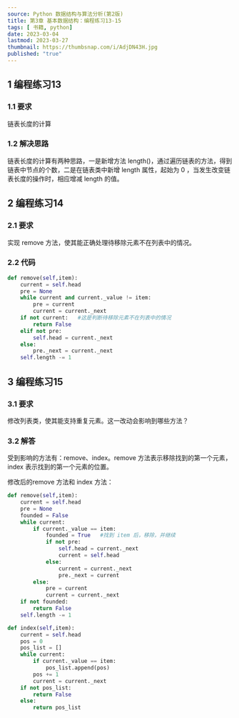 ```yaml
---
source: Python 数据结构与算法分析(第2版)
title: 第3章 基本数据结构：编程练习13-15
tags: [ 书籍, python]
date: 2023-03-04
lastmod: 2023-03-27 
thumbnail: https://thumbsnap.com/i/AdjDN43H.jpg
published: "true"
---
```



## 1 编程练习13
### 1.1 要求
链表长度的计算
### 1.2 解决思路
链表长度的计算有两种思路，一是新增方法 length()，通过遍历链表的方法，得到链表中节点的个数，二是在链表类中新增 length 属性，起始为 0 ，当发生改变链表长度的操作时，相应增减 length 的值。

## 2 编程练习14
### 2.1 要求
实现 remove 方法，使其能正确处理待移除元素不在列表中的情况。
### 2.2 代码
```python
def remove(self,item):        
    current = self.head
    pre = None
    while current and current._value != item:
        pre = current
        current = current._next
    if not current:   #这是判断待移除元素不在列表中的情况
        return False
    elif not pre:
        self.head = current._next
    else:
        pre._next = current._next        
    self.length -= 1
```

## 3 编程练习15
### 3.1 要求
修改列表类，使其能支持重复元素。这一改动会影响到哪些方法？
### 3.2 解答
受到影响的方法有：remove、index。remove 方法表示移除找到的第一个元素，index 表示找到的第一个元素的位置。

修改后的remove 方法和 index 方法：

```python
def remove(self,item):        
    current = self.head
    pre = None
    founded = False
    while current:
        if current._value == item:
            founded = True   #找到 item 后，移除，并继续
            if not pre:
                self.head = current._next
                current = self.head                    
            else:
                current = current._next
                pre._next = current
        else:
            pre = current
            current = current._next
    if not founded:
        return False               
    self.length -= 1

def index(self,item):
    current = self.head
    pos = 0
    pos_list = []
    while current:
        if current._value == item:
            pos_list.append(pos)
        pos += 1
        current = current._next
    if not pos_list:
        return False
    else:
        return pos_list
```
